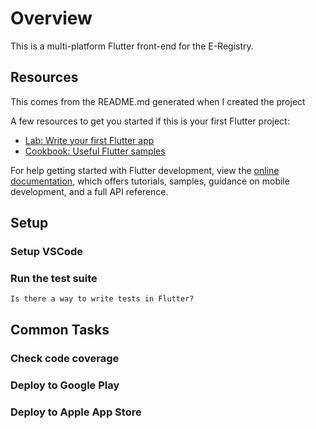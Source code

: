 # Overview

This is a multi-platform Flutter front-end for the E-Registry.

## Resources

This comes from the README.md generated when I created the project

A few resources to get you started if this is your first Flutter project:

- [Lab: Write your first Flutter app](https://docs.flutter.dev/get-started/codelab)
- [Cookbook: Useful Flutter samples](https://docs.flutter.dev/cookbook)

For help getting started with Flutter development, view the
[online documentation](https://docs.flutter.dev/), which offers tutorials,
samples, guidance on mobile development, and a full API reference.

## Setup

### Setup VSCode

### Run the test suite

    Is there a way to write tests in Flutter?

## Common Tasks

### Check code coverage

### Deploy to Google Play

### Deploy to Apple App Store

